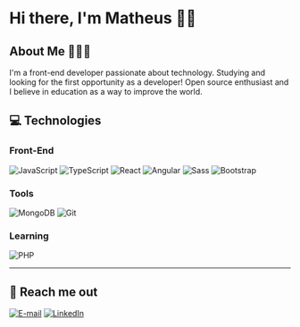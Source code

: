 # Hi there, I'm Matheus 👋🏻

## About Me 👨🏻‍💻

I'm a front-end developer passionate about technology. Studying and looking for the first opportunity as a developer!
Open source enthusiast and I believe in education as a way to improve the world.

## 💻 Technologies

<h3>Front-End</h3>
 
![JavaScript](https://img.shields.io/badge/JavaScript-000?style=for-the-badge&logo=javascript&logoColor=F0DB4F)
![TypeScript](https://img.shields.io/badge/TypeScript-000?style=for-the-badge&logo=typescript&logoColor=0177C1)
![React](https://img.shields.io/badge/React-000?style=for-the-badge&logo=react&logoColor=61DBFB)
![Angular](https://img.shields.io/badge/Angular-000?style=for-the-badge&logo=angular&logoColor=FF0000)
![Sass](https://img.shields.io/badge/SASS-000?style=for-the-badge&logo=sass&logoColor=CD6799)
![Bootstrap](https://img.shields.io/badge/bootstrap-000?style=for-the-badge&logo=bootstrap&logoColor=553C7B)

<h3>Tools</h3>

![MongoDB](https://img.shields.io/badge/mongodb-000?style=for-the-badge&logo=mongodb&logoColor=4DB33D)
![Git](https://img.shields.io/badge/git-000?style=for-the-badge&logo=git&logoColor=F1502F)

<h3>Learning</h3>

![PHP](https://img.shields.io/badge/php-000?style=for-the-badge&logo=php&logoColor=6C78AF)

<hr>

## 💬 Reach me out

[![E-mail](https://img.shields.io/badge/-Email-000?style=for-the-badge&logo=microsoft-outlook&logoColor=E94D5F)](mailto:matheus7227@gmail.com)
[![LinkedIn](https://img.shields.io/badge/-LinkedIn-000?style=for-the-badge&logo=linkedin&logoColor=30A3DC)](https://www.linkedin.com/in/matheus-oliveira-monteiro-3a5b8925a/)
